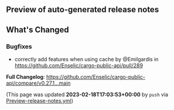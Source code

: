 ## Preview of auto-generated release notes
<!-- Release notes generated using configuration in .github/release.yml at main -->

## What's Changed
### Bugfixes
* correctly add features when using cache by @Emilgardis in https://github.com/Enselic/cargo-public-api/pull/289


**Full Changelog**: https://github.com/Enselic/cargo-public-api/compare/v0.27.1...main


(This page was updated **2023-02-18T17:03:53+00:00** by `push` via [Preview-release-notes.yml](https://github.com/Enselic/cargo-public-api/actions/runs/4212166513))
